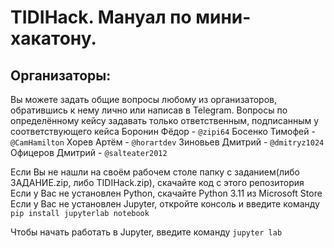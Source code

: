 # TIDIHack. Мануал по мини-хакатону.
## Организаторы:
Вы можете задать общие вопросы любому из организаторов, обратившись к нему лично или написав в Telegram. Вопросы по определённому кейсу задавать только ответственным, подписанным у соответствующего кейса
Боронин Фёдор - `@zipi64`
Босенко Тимофей - `@CamHamilton`
Хорев Артём - `@horartdev`
Зиновьев Дмитрий - `@dmitryz1024`
Офицеров Дмитрий - `@salteater2012`

Если Вы не нашли на своём рабочем столе папку с заданием(либо ЗАДАНИЕ.zip, либо TIDIHack.zip), скачайте код с этого репозитория
Если у Вас не установлен Python, скачайте Python 3.11 из Microsoft Store
Если у Вас не установлен Jupyter, откройте консоль и введите команду `pip install jupyterlab notebook` 

Чтобы начать работать в Jupyter, введите команду `jupyter lab`


